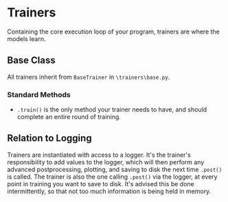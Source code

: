 # Trainers
Containing the core execution loop of your program, trainers are where the models learn.

## Base Class
All trainers inherit from `BaseTrainer` in `\trainers\base.py`.

### Standard Methods
- `.train()` is the only method your trainer needs to have, and should complete an entire round of training.

## Relation to Logging
Trainers are instantiated with access to a logger. It's the trainer's responsibility to add values to the logger, which
will then perform any advanced postprocessing, plotting, and saving to disk the next time `.post()` is called. The
trainer is also the one calling `.post()` via the logger, at every point in training you want to save to disk. It's
advised this be done intermittently, so that not too much information is being held in memory.
